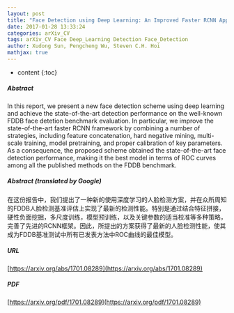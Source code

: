 ```yaml
---
layout: post
title: "Face Detection using Deep Learning: An Improved Faster RCNN Approach"
date: 2017-01-28 13:33:24
categories: arXiv_CV
tags: arXiv_CV Face Deep_Learning Detection Face_Detection
author: Xudong Sun, Pengcheng Wu, Steven C.H. Hoi
mathjax: true
---
```


* content
{:toc}

##### Abstract
In this report, we present a new face detection scheme using deep learning and achieve the state-of-the-art detection performance on the well-known FDDB face detetion benchmark evaluation. In particular, we improve the state-of-the-art faster RCNN framework by combining a number of strategies, including feature concatenation, hard negative mining, multi-scale training, model pretraining, and proper calibration of key parameters. As a consequence, the proposed scheme obtained the state-of-the-art face detection performance, making it the best model in terms of ROC curves among all the published methods on the FDDB benchmark.

##### Abstract (translated by Google)
在这份报告中，我们提出了一种新的使用深度学习的人脸检测方案，并在众所周知的FDDB人脸检测基准评估上实现了最新的检测性能。特别是通过结合特征拼接，硬性负面挖掘，多尺度训练，模型预训练，以及关键参数的适当校准等多种策略，完善了先进的RCNN框架。因此，所提出的方案获得了最新的人脸检测性能，使其成为FDDB基准测试中所有已发表方法中ROC曲线的最佳模型。

##### URL
[https://arxiv.org/abs/1701.08289](https://arxiv.org/abs/1701.08289)

##### PDF
[https://arxiv.org/pdf/1701.08289](https://arxiv.org/pdf/1701.08289)

